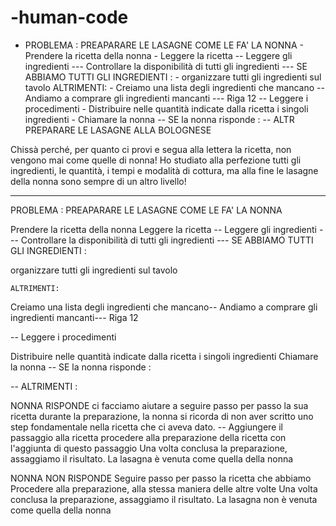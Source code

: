 # -human-code
-  PROBLEMA : PREAPARARE LE LASAGNE COME LE FA' LA NONNA  - Prendere la ricetta della nonna - Leggere la ricetta -- Leggere gli ingredienti --- Controllare la disponibilità di tutti gli ingredienti --- SE ABBIAMO TUTTI GLI INGREDIENTI :     - organizzare tutti gli ingredienti sul tavolo      ALTRIMENTI:     - Creiamo una lista degli ingredienti che mancano     -- Andiamo a comprare gli ingredienti mancanti     --- Riga 12  -- Leggere i procedimenti  - Distribuire nelle quantità indicate dalla ricetta i singoli ingredienti - Chiamare la nonna -- SE la nonna risponde :  -- ALTR
PREPARARE LE LASAGNE ALLA BOLOGNESE

Chissà perché, per quanto ci provi e segua alla lettera la ricetta,
non vengono mai come quelle di nonna! Ho studiato alla perfezione tutti gli ingredienti,
le quantità, i tempi e modalità di cottura, ma alla fine le lasagne della nonna sono sempre di un altro livello!

--------------------------------------------------------------------------------------------------------------

PROBLEMA : PREAPARARE LE LASAGNE COME LE FA' LA NONNA

Prendere la ricetta della nonna
Leggere la ricetta
-- Leggere gli ingredienti
--- Controllare la disponibilità di tutti gli ingredienti
--- SE ABBIAMO TUTTI GLI INGREDIENTI :
    
organizzare tutti gli ingredienti sul tavolo

    ALTRIMENTI:
    
Creiamo una lista degli ingredienti che mancano-- Andiamo a comprare gli ingredienti mancanti--- Riga 12

-- Leggere i procedimenti

Distribuire nelle quantità indicate dalla ricetta i singoli ingredienti
Chiamare la nonna
-- SE la nonna risponde :

-- ALTRIMENTI :



NONNA RISPONDE
ci facciamo aiutare a seguire passo per passo la sua ricetta
durante la preparazione, la nonna si ricorda di non aver scritto uno step fondamentale nella ricetta che ci aveva dato.
-- Aggiungere il passaggio alla ricetta
procedere alla preparazione della ricetta con l'aggiunta di questo passaggio
Una volta conclusa la preparazione, assaggiamo il risultato.
La lasagna è venuta come quella della nonna




NONNA NON RISPONDE
Seguire passo per passo la ricetta che abbiamo
Procedere alla preparazione, alla stessa maniera delle altre volte
Una volta conclusa la preparazione, assaggiamo il risultato.
La lasagna non è venuta come quella della nonna